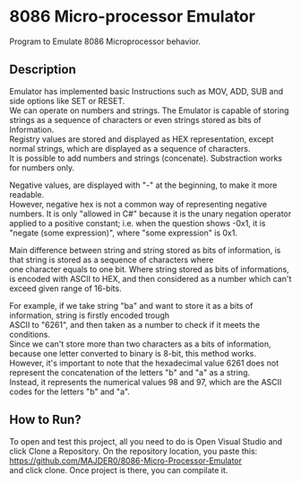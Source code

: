 # 8086 Micro-processor Emulator

Program to Emulate 8086 Microprocessor behavior.

## Description

Emulator has implemented basic Instructions such as MOV, ADD, SUB and side options like SET or RESET. <br>
We can operate on numbers and strings. The Emulator is capable of storing strings as a sequence of characters or even strings stored as bits of Information. <br>
Registry values are stored and displayed as HEX representation, except normal strings, which are displayed as a sequence of characters. <br>
It is possible to add numbers and strings (concenate). Substraction works for numbers only.

Negative values, are displayed with "-" at the beginning, to make it more readable. <br>
However, negative hex is not a common way of representing negative numbers. It is only "allowed in C#" because it is the unary negation operator applied to a positive constant; i.e. when the question shows -0x1, it is "negate (some expression)", where "some expression" is 0x1.

Main difference between string and string stored as bits of information, is that string is stored as a sequence of characters where <br>
one character equals to one bit. Where string stored as bits of informations, is encoded with ASCII to HEX, and then considered as a number which can't
exceed given range of 16-bits.

For example, if we take string "ba" and want to store it as a bits of information, string is firstly encoded trough <br>
ASCII to "6261", and then taken as a number to check if it meets the conditions. <br>
Since we can't store more than two characters as a bits of information, because one letter converted to binary is 8-bit, this method works. <br>
However, it's important to note that the hexadecimal value 6261 does not represent the concatenation of the letters "b" and "a" as a string. <br>
Instead, it represents the numerical values 98 and 97, which are the ASCII codes for the letters "b" and "a".

## How to Run?

To open and test this project, all you need to do is Open Visual Studio and click Clone a Repository. On the repository location, you paste this: https://github.com/MAJDER0/8086-Micro-Processor-Emulator <br>
and click clone. Once project is there, you can compilate it.



